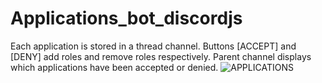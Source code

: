 # Applications_bot_discordjs

Each application is stored in a thread channel. Buttons [ACCEPT] and [DENY] add roles and remove roles respectively.
Parent channel displays which applications have been accepted or denied.
![APPLICATIONS]([https://github.com/muloneweb/Applications_bot_discordjs/blob/main/application.webp])

